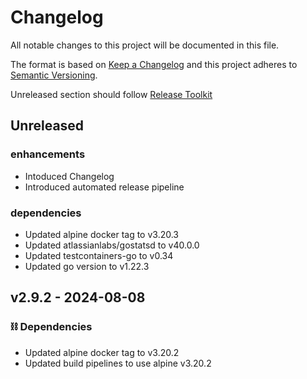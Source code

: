 # Changelog

All notable changes to this project will be documented in this file.

The format is based on [Keep a Changelog](http://keepachangelog.com/)
and this project adheres to [Semantic Versioning](http://semver.org/).

Unreleased section should follow [Release Toolkit](https://github.com/newrelic/release-toolkit#render-markdown-and-update-markdown)

## Unreleased

### enhancements
- Intoduced Changelog
- Introduced automated release pipeline

### dependencies
- Updated alpine docker tag to v3.20.3
- Updated atlassianlabs/gostatsd to v40.0.0
- Updated testcontainers-go to v0.34
- Updated go version to v1.22.3

## v2.9.2 - 2024-08-08

### ⛓️ Dependencies
- Updated alpine docker tag to v3.20.2
- Updated build pipelines to use alpine v3.20.2
